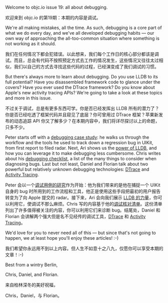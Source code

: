 Welcome to objc.io issue 19: all about debugging.

欢迎来到 objc.io 的第19期：本期的内容是调试。

We're all making mistakes, all the time. As such, debugging is a core part of what we do every day, and we've all developed debugging habits — our own way of approaching the all-too-common situation where something is not working as it should.

我们在任何情况下都会犯错误。以此想来，我们每个工作日的核心部分都该是调试。而且，总会有代码不按照预定方式去工作的情况发生，这些情况又往往太过相似，我们以自己的方式去寻找这些代码的过程，已经演变成了我们调试的习惯。

But there's always more to learn about debugging. Do you use LLDB to its full potential? Have you disassembled framework code to glance under the covers? Have you ever used the DTrace framework? Do you know about Apple's new activity tracing APIs? We're going to take a look at these topics and more in this issue.

不过关于调试，总是有更多东西可学。你是否已经发挥出 LLDB 所有的潜力了？你是否已经吃透了框架代码并且窥见了底层？你可曾用过 DTrace 框架？苹果新发布的动态追踪 API 你又了解多少？在本期内容中，我们将详尽探讨以上的命题，只多不少。

Peter starts off with a [debugging case study](/issue-19/debugging-case-study.html): he walks us through the workflow and the tools he used to track down a regression bug in UIKit, from first report to filed radar. Next, Ari shows us the [power of LLDB](/issue-19/lldb-debugging.html), and how you can leverage it to make debugging less cumbersome. Chris writes about his [debugging checklist](/issue-19/debugging-checklist.html), a list of the many things to consider when diagnosing bugs. Last but not least, Daniel and Florian talk about two powerful but relatively unknown debugging technologies: [DTrace](/issue-19/dtrace.html) and [Activity Tracing](/issue-19/activity-tracing.html).

Peter 会以一个[调试用例的研究][1]作为开始：他为我们带来的是他在捕捉一个 UIKit 自身的 bug 时所用到的工作流程和工具，他正是使用这些手段把最初的用户报告转变为了向 Apple 提交的 radar。接下来，Ari 会向我们展示 [LLDB 的力量][2]，你可以利用它，使调试不那么麻烦。Chris 写的内容基于他的[调试核对清单][3]。这份清单列出了许多值得被关注的内容，你可以利用它们来诊断 bug。结尾处，Daniel 和 Florian 会讲解两个强大但是名不见经传的调试工具，[DTrace][4] 和 [Activity Tracing][5]。

We'd love for you to never need all of this — but since that's not going to happen, we at least hope you'll enjoy these articles! :-)

我们希望你永远用不到以上内容。但人生不如意十之八九，仅愿你可以享受本期的文章！:-)

Best from a wintry Berlin,

Chris, Daniel, and Florian.

来自柏林深冬的美好祝福，

Chris，Daniel，与 Florian。

[1]:/issue-19/debugging-case-study.html
[2]:/issue-19/lldb-debugging.html
[3]:/issue-19/debugging-checklist.html
[4]:/issue-19/dtrace.html
[5]:/issue-19/activity-tracing.html